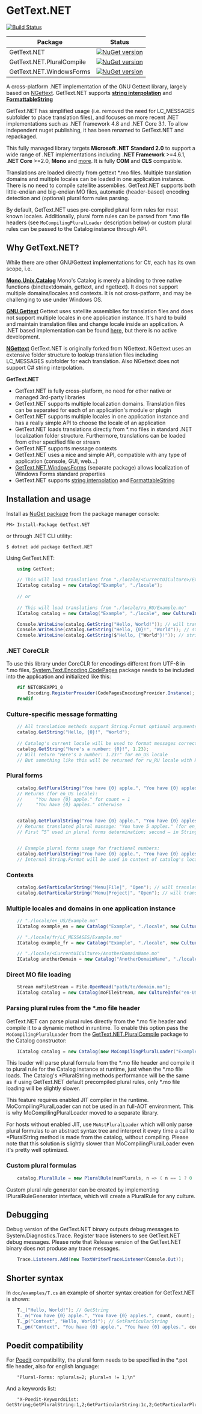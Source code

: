 GetText.NET 
========

[![Build Status](https://dev.azure.com/perpetualKid/GetText.NET/_apis/build/status/Master%20CI?branchName=master)](https://dev.azure.com/perpetualKid/GetText.NET/_build/latest?definitionId=5&branchName=master)

| Package | Status |
| ----------- | ----------- |
|GetText.NET|[![NuGet version](https://badge.fury.io/nu/gettext.net.svg)](https://badge.fury.io/nu/gettext.net)|
|GetText.NET.PluralCompile|[![NuGet version](https://badge.fury.io/nu/gettext.net.PluralCompile.svg)](https://badge.fury.io/nu/gettext.net.PluralCompile)|
|GetText.NET.WindowsForms|[![NuGet version](https://badge.fury.io/nu/gettext.net.windowsforms.svg)](https://badge.fury.io/nu/gettext.net.windowsforms)|

A cross-platform .NET implementation of the GNU Gettext library, largely based on [NGettext](https://github.com/VitaliiTsilnyk/NGettext). GetText.NET supports [**string interpolation**](https://docs.microsoft.com/en-us/dotnet/csharp/language-reference/tokens/interpolated) and [**FormattableString**](https://docs.microsoft.com/en-us/dotnet/api/system.formattablestring?redirectedfrom=MSDN&view=netcore-3.1)

GetText.NET has simplified usage (i.e. removed the need for LC_MESSAGES subfolder to place translation files), and focuses on more recent .NET implementations such as .NET framework 4.8 and .NET Core 3.1. To allow independent nuget publishing, it has been renamed to GetText.NET and repackaged.

This fully managed library targets **Microsoft .NET Standard 2.0** to support a wide range of .NET implementations including **.NET Framework** >=4.6.1, **.NET Core** >=2.0, **Mono** and [more](https://github.com/dotnet/standard/blob/master/docs/versions/netstandard2.0.md).
It is fully **COM** and **CLS** compatible.

Translations are loaded directly from gettext *.mo files. Multiple translation domains and multiple locales can be loaded in one application instance. There is no need to compile satellite assemblies. GetText.NET supports both little-endian and big-endian MO files, automatic (header-based) encoding detection and (optional) plural form rules parsing.

By default, GetText.NET uses pre-compiled plural form rules for most known locales. Additionally, plural form rules can be parsed from *.mo file headers (see `MoCompilingPluralLoader` description below) or custom plural rules can be passed to the Catalog instance through API.

Why GetText.NET?
---------------

While there are other GNU/Gettext implementations for C#, each has its own scope, i.e.

[**Mono.Unix.Catalog**](http://docs.go-mono.com/?link=T%3aMono.Unix.Catalog)
Mono's Catalog is merely a binding to three native functions (bindtextdomain, gettext, and ngettext). It does not support multiple domains/locales and contexts. It is not cross-patform, and may be challenging to use under Windows OS.

[**GNU.Gettext**](https://www.gnu.org/software/gettext/manual/html_node/C_0023.html)
Gettext uses satellite assemblies for translation files and does not support multiple locales in one application instance.
It's hard to build and maintain translation files and change locale inside an application. A .NET based implementation can be found [here](https://github.com/arbinada-com/gettext-dotnet), but there is no active development.

[**NGettext**](https://github.com/VitaliiTsilnyk/NGettext)
GetText.NET is originally forked from NGettext. NGettext uses an extensive folder structure to lookup translation files including LC_MESSAGES subfolder for each translation. Also NGettext does not support C# string interpolation.

**GetText.NET**
* GetText.NET is fully cross-platform, no need for other native or managed 3rd-party libraries
* GetText.NET supports multiple localization domains. Translation files can be separated for each of an application's module or plugin
* GetText.NET supports multiple locales in one application instance and has a really simple API to choose the locale of an application
* GetText.NET loads translations directly from *.mo files in standard .NET localization folder structure. Furthermore, translations can be loaded from other specified file or stream
* GetText.NET supports message contexts
* GetText.NET uses a nice and simple API, compatible with any type of application (console, GUI, web...)
* [GetText.NET.WindowsForms](https://www.nuget.org/packages/GetText.NET.WindowsForms/) (separate package) allows localization of Windows Forms standard properties
* GetText.NET supports [string interpolation](https://docs.microsoft.com/en-us/dotnet/csharp/language-reference/tokens/interpolated) and [FormattableString](https://docs.microsoft.com/en-us/dotnet/api/system.formattablestring?redirectedfrom=MSDN&view=netcore-3.1)


Installation and usage
----------------------

Install as [NuGet package](https://www.nuget.org/packages/GetText.NET/)
from the package manager console:
```
PM> Install-Package GetText.NET
```
or through .NET CLI utility:
```
$ dotnet add package GetText.NET
```

Using GetText.NET:
```csharp
	using GetText;
```
```csharp
	// This will load translations from "./locale/<CurrentUICulture>/Example.mo"
	ICatalog catalog = new Catalog("Example", "./locale");
	
	// or
	
	// This will load translations from "./locale/ru_RU/Example.mo"
	ICatalog catalog = new Catalog("Example", "./locale", new CultureInfo("ru-RU"));
```
```csharp
	Console.WriteLine(catalog.GetString("Hello, World!")); // will translate "Hello, World!" using loaded translations
	Console.WriteLine(catalog.GetString("Hello, {0}!", "World")); // string.Format support
	Console.WriteLine(catalog.GetString($"Hello, {"World"}!")); // string interpolation support
```

### .NET CoreCLR

To use this library under CoreCLR for encodings different from UTF-8 in *.mo files, [System.Text.Encoding.CodePages](https://www.nuget.org/packages/System.Text.Encoding.CodePages/) package needs to be included into the application and initialized like this:
```csharp
	#if NETCOREAPP1_0
		Encoding.RegisterProvider(CodePagesEncodingProvider.Instance);
	#endif
```

### Culture-specific message formatting

```csharp
	// All translation methods support String.Format optional arguments
	catalog.GetString("Hello, {0}!", "World");
	
	// Catalog's current locale will be used to format messages correctly
	catalog.GetString("Here's a number: {0}!", 1.23);
	// Will return "Here's a number: 1.23!" for en_US locale
	// But something like this will be returned for ru_RU locale with Russian translation: "А вот и номер: 1,23!"
```

### Plural forms

```csharp
	catalog.GetPluralString("You have {0} apple.", "You have {0} apples.", count);
	// Returns (for en_US locale):
	//     "You have {0} apple." for count = 1
	//     "You have {0} apples." otherwise


	catalog.GetPluralString("You have {0} apple.", "You have {0} apples.", 5, 5);
	// Returns translated plural massage: "You have 5 apples." (for en_US locale)
	// First “5” used in plural forms determination; second — in String.Format method


	// Example plural forms usage for fractional numbers:
	catalog.GetPluralString("You have {0} apple.", "You have {0} apples.", (long)1.23, 1.23);
	// Internal String.Format will be used in context of catalog's locale and formats objects respectively
```

### Contexts

```csharp
	catalog.GetParticularString("Menu|File|", "Open"); // will translate message "Open" using context "Menu|File|"
	catalog.GetParticularString("Menu|Project|", "Open"); // will translate message "Open" using context "Menu|Project|"
```


### Multiple locales and domains in one application instance

```csharp
	// "./locale/en_US/Example.mo"
	ICatalog example_en = new Catalog("Example", "./locale", new CultureInfo("en-US"));

	// "./locale/fr/LC_MESSAGES/Example.mo"
	ICatalog example_fr = new Catalog("Example", "./locale", new CultureInfo("fr"));

	// "./locale/<CurrentUICulture>/AnotherDomainName.mo"
	ICatalog anotherDomain = new Catalog("AnotherDomainName", "./locale");
```

### Direct MO file loading

```csharp
	Stream moFileStream = File.OpenRead("path/to/domain.mo");
	ICatalog catalog = new Catalog(moFileStream, new CultureInfo("en-US"));
```

### Parsing plural rules from the *.mo file header

GetText.NET can parse plural rules directly from the *.mo file header and compile it to a dynamic method in runtime.
To enable this option pass the `MoCompilingPluralLoader` from the [GetText.NET.PluralCompile](https://www.nuget.org/packages/GetText.NET.PluralCompile) package to the Catalog constructor:
```csharp
	ICatalog catalog = new Catalog(new MoCompilingPluralLoader("Example", "./locale"));
```
This loader will parse plural formula from the *.mo file header and compile it to plural rule for the Catalog instance at runtime, just when the *.mo file loads.
The Catalog's *PluralString methods performance will be the same as if using GetText.NET default precompiled plural rules, only *.mo file loading will be slightly slower.

This feature requires enabled JIT compiler in the runtime. MoCompilingPluralLoader can not be used in an full-AOT environment.
This is why MoCompilingPluralLoader moved to a separate library.

For hosts without enabled JIT, use `MoAstPluralLoader` which will only parse plural formulas to an abstract syntax tree
and interpret it every time a call to *PluralString method is made from the catalog, without compiling.
Please note that this solution is slightly slower than MoCompilingPluralLoader even it's pretty well optimized.

### Custom plural formulas

```csharp
	catalog.PluralRule = new PluralRule(numPlurals, n => ( n == 1 ? 0 : 1 ));
```
Custom plural rule generator can be created by implementing IPluralRuleGenerator interface, which will create a PluralRule for any culture.

Debugging
---------

Debug version of the GetText.NET binary outputs debug messages to System.Diagnostics.Trace.
Register trace listeners to see GetText.NET debug messages.
Please note that Release version of the GetText.NET binary does not produse any trace messages.

```csharp
	Trace.Listeners.Add(new TextWriterTraceListener(Console.Out));
```

Shorter syntax
--------------

In `doc/examples/T.cs` an example of shorter syntax creation for GetText.NET is shown:
```csharp
	T._("Hello, World!"); // GetString
	T._n("You have {0} apple.", "You have {0} apples.", count, count); // GetPluralString
	T._p("Context", "Hello, World!"); // GetParticularString
	T._pn("Context", "You have {0} apple.", "You have {0} apples.", count, count); // GetParticularPluralString
```

Poedit compatibility
--------------------

For [Poedit](http://www.poedit.net/) compatibility, the plural form needs to be specified in the *.pot file header, also for english language:
```
	"Plural-Forms: nplurals=2; plural=n != 1;\n"
```

And a keywords list:
```
	"X-Poedit-KeywordsList: GetString;GetPluralString:1,2;GetParticularString:1c,2;GetParticularPluralString:1c,2,3;_;_n:1,2;_p:1c,2;_pn:1c,2,3\n"
```


